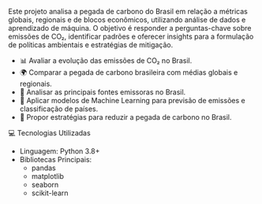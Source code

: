 Este projeto analisa a pegada de carbono do Brasil em relação a métricas globais, regionais e de blocos econômicos, utilizando análise de dados e aprendizado de máquina. O objetivo é responder a perguntas-chave sobre emissões de CO₂, identificar padrões e oferecer insights para a formulação de políticas ambientais e estratégias de mitigação.

- 📊 Avaliar a evolução das emissões de CO₂ no Brasil.
- 🌍 Comparar a pegada de carbono brasileira com médias globais e regionais.
- 🔎 Analisar as principais fontes emissoras no Brasil.
- 🤖 Aplicar modelos de Machine Learning para previsão de emissões e classificação de países.
- 🌱 Propor estratégias para reduzir a pegada de carbono no Brasil.

💻 Tecnologias Utilizadas
- Linguagem: Python 3.8+
- Bibliotecas Principais:
  - pandas
  - matplotlib
  - seaborn
  - scikit-learn
